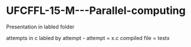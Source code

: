 # UFCFFL-15-M---Parallel-computing

Presentation in labled folder 

attempts in c labled by attempt -
	attempt 	= x.c 
	compiled file 	= testx
